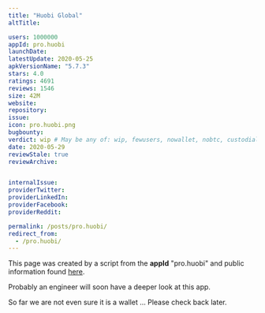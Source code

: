 ```yaml
---
title: "Huobi Global"
altTitle: 

users: 1000000
appId: pro.huobi
launchDate: 
latestUpdate: 2020-05-25
apkVersionName: "5.7.3"
stars: 4.0
ratings: 4691
reviews: 1546
size: 42M
website: 
repository: 
issue: 
icon: pro.huobi.png
bugbounty: 
verdict: wip # May be any of: wip, fewusers, nowallet, nobtc, custodial, nosource, nonverifiable, verifiable, bounty, defunct
date: 2020-05-29
reviewStale: true
reviewArchive:


internalIssue: 
providerTwitter: 
providerLinkedIn: 
providerFacebook: 
providerReddit: 

permalink: /posts/pro.huobi/
redirect_from:
  - /pro.huobi/
---
```



This page was created by a script from the **appId** "pro.huobi" and public
information found
[here](https://play.google.com/store/apps/details?id=pro.huobi).

Probably an engineer will soon have a deeper look at this app.

So far we are not even sure it is a wallet ... Please check back later.